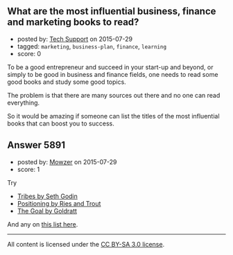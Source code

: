 ## What are the most influential business, finance and marketing books to read?

- posted by: [Tech Support](https://stackexchange.com/users/1384898/tech-support) on 2015-07-29
- tagged: `marketing`, `business-plan`, `finance`, `learning`
- score: 0

To be a good entrepreneur and succeed in your start-up and beyond, or simply to be good in business and finance fields, one needs to read some good books and study some good topics.

The problem is that there are many sources out there and no one can read everything. 

So it would be amazing if someone can list the titles of the most influential books that can boost you to success.


## Answer 5891

- posted by: [Mowzer](https://stackexchange.com/users/1803081/mowzer) on 2015-07-29
- score: 1

<p>Try</p>

<ul>
<li><a href="http://rads.stackoverflow.com/amzn/click/1491514736" rel="nofollow">Tribes by Seth Godin</a></li>
<li><a href="http://www.amazon.com/s/ref=nb_sb_ss_i_2_11/192-2562756-5764333?url=search-alias%3Dstripbooks&amp;field-keywords=positioning%20the%20battle%20for%20your%20mind&amp;sprefix=positioning%20the%20battle%20for%20your%20mind%2Cstripbooks%2C227" rel="nofollow">Positioning by Ries and Trout</a></li>
<li><a href="http://rads.stackoverflow.com/amzn/click/0884271951" rel="nofollow">The Goal by Goldratt</a></li>
</ul>

<p>And any on <a href="http://www.usatoday.com/story/money/business/2014/11/08/the-12-best-business-books-of-all-time/18659453/" rel="nofollow">this list here</a>.</p>




---

All content is licensed under the [CC BY-SA 3.0 license](https://creativecommons.org/licenses/by-sa/3.0/).
